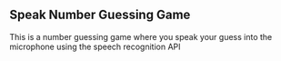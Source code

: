 ## Speak Number Guessing Game

This is a number guessing game where you speak your guess into the microphone using the speech recognition API
